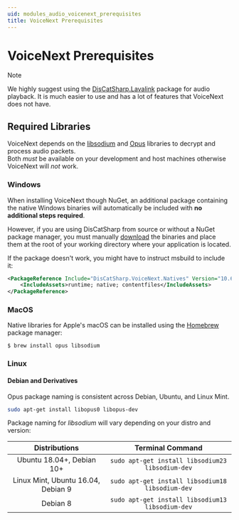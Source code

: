 ```yaml
---
uid: modules_audio_voicenext_prerequisites
title: VoiceNext Prerequisites
---
```


# VoiceNext Prerequisites

> [!NOTE]
> We highly suggest using the [DisCatSharp.Lavalink](xref:modules_audio_lavalink_v4_intro) package for audio playback. It is much easier to use and has a lot of features that VoiceNext does not have.

## Required Libraries

VoiceNext depends on the [libsodium](https://github.com/jedisct1/libsodium) and [Opus](https://opus-codec.org/) libraries to decrypt and process audio packets.<br/>
Both _must_ be available on your development and host machines otherwise VoiceNext will _not_ work.

### Windows

When installing VoiceNext though NuGet, an additional package containing the native Windows binaries will automatically be included with **no additional steps required**.

However, if you are using DisCatSharp from source or without a NuGet package manager, you must manually [download](xref:natives) the binaries and place them at the root of your working directory where your application is located.

If the package doesn't work, you might have to instruct msbuild to include it:

```xml
<PackageReference Include="DisCatSharp.VoiceNext.Natives" Version="10.6.0-nightly-001">
	<IncludeAssets>runtime; native; contentfiles</IncludeAssets>
</PackageReference>
```


### MacOS

Native libraries for Apple's macOS can be installed using the [Homebrew](https://brew.sh) package manager:

```console
$ brew install opus libsodium
```

### Linux

#### Debian and Derivatives

Opus package naming is consistent across Debian, Ubuntu, and Linux Mint.

```bash
sudo apt-get install libopus0 libopus-dev
```

Package naming for _libsodium_ will vary depending on your distro and version:

|           Distributions            |                 Terminal Command                 |
| :--------------------------------: | :----------------------------------------------: |
|     Ubuntu 18.04+, Debian 10+      | `sudo apt-get install libsodium23 libsodium-dev` |
| Linux Mint, Ubuntu 16.04, Debian 9 | `sudo apt-get install libsodium18 libsodium-dev` |
|              Debian 8              | `sudo apt-get install libsodium13 libsodium-dev` |
